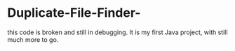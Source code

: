 # Duplicate-File-Finder-
this code is broken and still in debugging. It is my first Java project, with still much more to go. 

